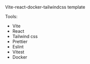 Vite-react-docker-tailwindcss template

Tools:

<ul>
<li>Vite</li>
<li>React</li>
<li>Tailwind css</li>
<li>Prettier</li>
<li>Eslint</li>
<li>Vitest</li>
<li>Docker</li>
</ul>
